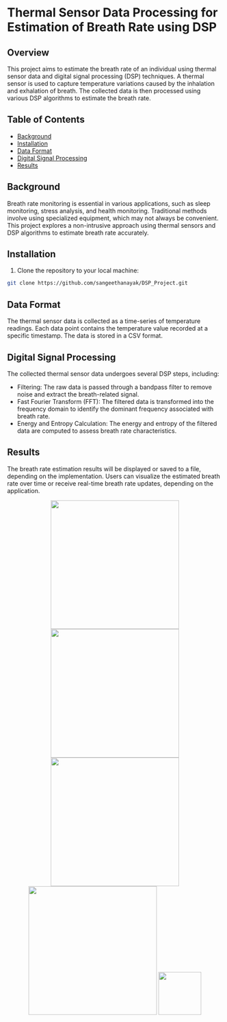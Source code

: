 # Thermal Sensor Data Processing for Estimation of Breath Rate using DSP

## Overview

This project aims to estimate the breath rate of an individual using thermal sensor data and digital signal processing (DSP) techniques. A thermal sensor is used to capture temperature variations caused by the inhalation and exhalation of breath. The collected data is then processed using various DSP algorithms to estimate the breath rate.

## Table of Contents

- [Background](#background)
- [Installation](#installation)
- [Data Format](#data-format)
- [Digital Signal Processing](#digital-signal-processing)
- [Results](#results)

## Background

Breath rate monitoring is essential in various applications, such as sleep monitoring, stress analysis, and health monitoring. Traditional methods involve using specialized equipment, which may not always be convenient. This project explores a non-intrusive approach using thermal sensors and DSP algorithms to estimate breath rate accurately.

## Installation

1. Clone the repository to your local machine:

```bash
git clone https://github.com/sangeethanayak/DSP_Project.git
```
## Data Format

The thermal sensor data is collected as a time-series of temperature readings. Each data point contains the temperature value recorded at a specific timestamp. The data is stored in a CSV format.

## Digital Signal Processing

The collected thermal sensor data undergoes several DSP steps, including:
- Filtering: The raw data is passed through a bandpass filter to remove noise and extract the breath-related signal.
- Fast Fourier Transform (FFT): The filtered data is transformed into the frequency domain to identify the dominant frequency associated with breath rate.
- Energy and Entropy Calculation: The energy and entropy of the filtered data are computed to assess breath rate characteristics.

## Results

The breath rate estimation results will be displayed or saved to a file, depending on the implementation. Users can visualize the estimated breath rate over time or receive real-time breath rate updates, depending on the application.

<p align="center">
<img src = "https://github.com/sangeethanayak/DSP_Project/assets/84203911/516af8df-82a2-424b-a569-bf6a57f0fa14.png" height = "300px">
<img src="https://github.com/sangeethanayak/DSP_Project/assets/84203911/5ea577c7-115f-46a4-85d5-1fb4fcde0f1c.png" height="300px">
<img src="https://github.com/sangeethanayak/DSP_Project/assets/84203911/bc94b38d-cded-48b3-8391-1a8f83566fe2.png" height="300px">
<img src = "https://github.com/sangeethanayak/DSP_Project/assets/84203911/8baee83a-759c-4b0d-b7c5-e84e88611a6e.png" height="300px">
<img src="https://github.com/sangeethanayak/DSP_Project/assets/84203911/adf1ea70-c03f-4995-8a0e-1b81a1b88b1e.png"  height="100px">
</p>









